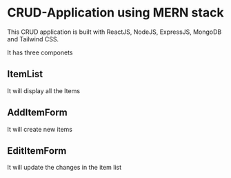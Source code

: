 # CRUD-Application using MERN stack
This CRUD application is built with ReactJS, NodeJS, ExpressJS, MongoDB and Tailwind CSS.

It has three componets

## ItemList
It will display all the Items

## AddItemForm
It will create new items

## EditItemForm
It will update the changes in the item list



